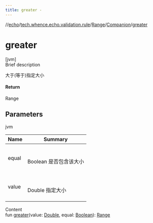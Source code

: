 ```yaml
---
title: greater -
---
```

//[echo](../../../index.md)/[tech.whence.echo.validation.rule](../../index.md)/[Range](../index.md)/[Companion](index.md)/[greater](greater.md)



# greater  
[jvm]  
Brief description  


大于(等于)指定大小



#### Return  


Range



## Parameters  
  
jvm  
  
|  Name|  Summary| 
|---|---|
| equal| <br><br>Boolean 是否包含该大小<br><br>
| value| <br><br>Double 指定大小<br><br>
  
  
Content  
fun [greater](greater.md)(value: [Double](https://kotlinlang.org/api/latest/jvm/stdlib/kotlin/-double/index.html), equal: [Boolean](https://kotlinlang.org/api/latest/jvm/stdlib/kotlin/-boolean/index.html)): [Range](../index.md)  



